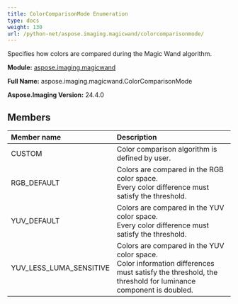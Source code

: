 ```yaml
---
title: ColorComparisonMode Enumeration
type: docs
weight: 130
url: /python-net/aspose.imaging.magicwand/colorcomparisonmode/
---
```


Specifies how colors are compared during the Magic Wand algorithm.

**Module:** [aspose.imaging.magicwand](/imaging/python-net/aspose.imaging.magicwand/)

**Full Name:** aspose.imaging.magicwand.ColorComparisonMode

**Aspose.Imaging Version:** 24.4.0

## **Members**
| **Member name** | **Description** |
| :- | :- |
| CUSTOM | Color comparison algorithm is defined by user. |
| RGB_DEFAULT | Colors are compared in the RGB color space.<br/>            Every color difference must satisfy the threshold. |
| YUV_DEFAULT | Colors are compared in the YUV color space.<br/>            Every color difference must satisfy the threshold. |
| YUV_LESS_LUMA_SENSITIVE | Colors are compared in the YUV color space.<br/>            Color information differences must satisfy the threshold, the threshold for luminance component is doubled. |
